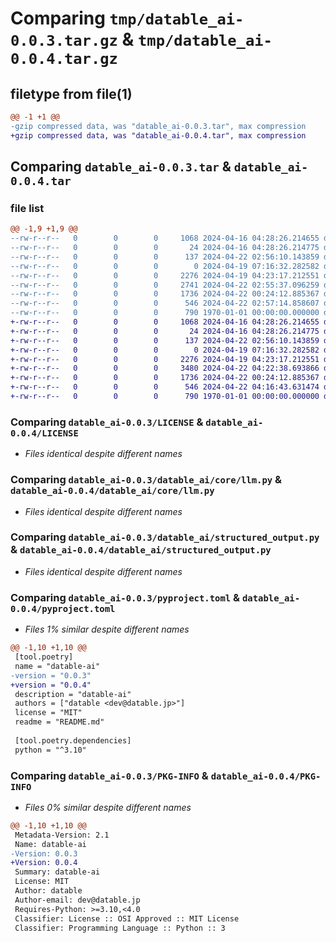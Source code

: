 # Comparing `tmp/datable_ai-0.0.3.tar.gz` & `tmp/datable_ai-0.0.4.tar.gz`

## filetype from file(1)

```diff
@@ -1 +1 @@
-gzip compressed data, was "datable_ai-0.0.3.tar", max compression
+gzip compressed data, was "datable_ai-0.0.4.tar", max compression
```

## Comparing `datable_ai-0.0.3.tar` & `datable_ai-0.0.4.tar`

### file list

```diff
@@ -1,9 +1,9 @@
--rw-r--r--   0        0        0     1068 2024-04-16 04:28:26.214655 datable_ai-0.0.3/LICENSE
--rw-r--r--   0        0        0       24 2024-04-16 04:28:26.214775 datable_ai-0.0.3/README.md
--rw-r--r--   0        0        0      137 2024-04-22 02:56:10.143859 datable_ai-0.0.3/datable_ai/__init__.py
--rw-r--r--   0        0        0        0 2024-04-19 07:16:32.282582 datable_ai-0.0.3/datable_ai/core/__init__.py
--rw-r--r--   0        0        0     2276 2024-04-19 04:23:17.212551 datable_ai-0.0.3/datable_ai/core/llm.py
--rw-r--r--   0        0        0     2741 2024-04-22 02:55:37.096259 datable_ai-0.0.3/datable_ai/output.py
--rw-r--r--   0        0        0     1736 2024-04-22 00:24:12.885367 datable_ai-0.0.3/datable_ai/structured_output.py
--rw-r--r--   0        0        0      546 2024-04-22 02:57:14.858607 datable_ai-0.0.3/pyproject.toml
--rw-r--r--   0        0        0      790 1970-01-01 00:00:00.000000 datable_ai-0.0.3/PKG-INFO
+-rw-r--r--   0        0        0     1068 2024-04-16 04:28:26.214655 datable_ai-0.0.4/LICENSE
+-rw-r--r--   0        0        0       24 2024-04-16 04:28:26.214775 datable_ai-0.0.4/README.md
+-rw-r--r--   0        0        0      137 2024-04-22 02:56:10.143859 datable_ai-0.0.4/datable_ai/__init__.py
+-rw-r--r--   0        0        0        0 2024-04-19 07:16:32.282582 datable_ai-0.0.4/datable_ai/core/__init__.py
+-rw-r--r--   0        0        0     2276 2024-04-19 04:23:17.212551 datable_ai-0.0.4/datable_ai/core/llm.py
+-rw-r--r--   0        0        0     3480 2024-04-22 04:22:38.693866 datable_ai-0.0.4/datable_ai/output.py
+-rw-r--r--   0        0        0     1736 2024-04-22 00:24:12.885367 datable_ai-0.0.4/datable_ai/structured_output.py
+-rw-r--r--   0        0        0      546 2024-04-22 04:16:43.631474 datable_ai-0.0.4/pyproject.toml
+-rw-r--r--   0        0        0      790 1970-01-01 00:00:00.000000 datable_ai-0.0.4/PKG-INFO
```

### Comparing `datable_ai-0.0.3/LICENSE` & `datable_ai-0.0.4/LICENSE`

 * *Files identical despite different names*

### Comparing `datable_ai-0.0.3/datable_ai/core/llm.py` & `datable_ai-0.0.4/datable_ai/core/llm.py`

 * *Files identical despite different names*

### Comparing `datable_ai-0.0.3/datable_ai/structured_output.py` & `datable_ai-0.0.4/datable_ai/structured_output.py`

 * *Files identical despite different names*

### Comparing `datable_ai-0.0.3/pyproject.toml` & `datable_ai-0.0.4/pyproject.toml`

 * *Files 1% similar despite different names*

```diff
@@ -1,10 +1,10 @@
 [tool.poetry]
 name = "datable-ai"
-version = "0.0.3"
+version = "0.0.4"
 description = "datable-ai"
 authors = ["datable <dev@datable.jp>"]
 license = "MIT"
 readme = "README.md"
 
 [tool.poetry.dependencies]
 python = "^3.10"
```

### Comparing `datable_ai-0.0.3/PKG-INFO` & `datable_ai-0.0.4/PKG-INFO`

 * *Files 0% similar despite different names*

```diff
@@ -1,10 +1,10 @@
 Metadata-Version: 2.1
 Name: datable-ai
-Version: 0.0.3
+Version: 0.0.4
 Summary: datable-ai
 License: MIT
 Author: datable
 Author-email: dev@datable.jp
 Requires-Python: >=3.10,<4.0
 Classifier: License :: OSI Approved :: MIT License
 Classifier: Programming Language :: Python :: 3
```

